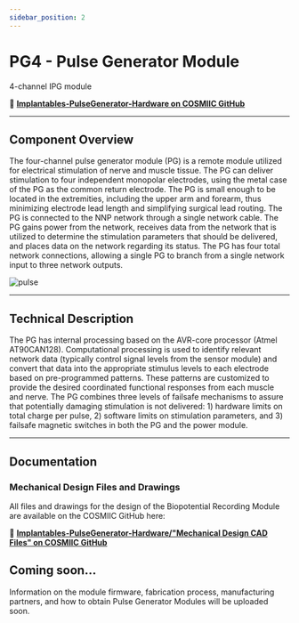 ```yaml
---
sidebar_position: 2
---
```


# PG4 - Pulse Generator Module

4-channel IPG module

:link: **[Implantables-PulseGenerator-Hardware on COSMIIC GitHub](https://github.com/COSMIIC-Inc/Implantables-PulseGenerator-Hardware)**

---

## Component Overview

The four-channel pulse generator module (PG) is a remote module utilized for electrical stimulation of nerve and muscle tissue. The PG can deliver stimulation to four independent monopolar electrodes, using the metal case of the PG as the common return electrode. The PG is small enough to be located in the extremities, including the upper arm and forearm, thus minimizing electrode lead length and simplifying surgical lead routing. The PG is connected to the NNP network through a single network cable. The PG gains power from the network, receives data from the network that is utilized to determine the stimulation parameters that should be delivered, and places data on the network regarding its status. The PG has four total network connections, allowing a single PG to branch from a single network input to three network outputs.

![pulse](./img/pg.png)

---

## Technical Description

The PG has internal processing based on the AVR-core processor (Atmel AT90CAN128). Computational processing is used to identify relevant network data (typically control signal levels from the sensor module) and convert that data into the appropriate stimulus levels to each electrode based on pre-programmed patterns. These patterns are customized to provide the desired coordinated functional responses from each muscle and nerve. The PG combines three levels of failsafe mechanisms to assure that potentially damaging stimulation is not delivered: 1) hardware limits on total charge per pulse, 2) software limits on stimulation parameters, and 3) failsafe magnetic switches in both the PG and the power module.

---

## Documentation

### Mechanical Design Files and Drawings
All files and drawings for the design of the Biopotential Recording Module are available on the COSMIIC GitHub here:

:link: **[Implantables-PulseGenerator-Hardware/"Mechanical Design CAD Files" on COSMIIC GitHub](https://github.com/COSMIIC-Inc/Implantables-PulseGenerator-Hardware/tree/main/Mechanical%20Design%20CAD%20Files)**

## Coming soon...

Information on the module firmware, fabrication process, manufacturing partners, and how to obtain Pulse Generator Modules will be uploaded soon.